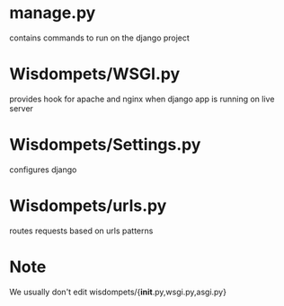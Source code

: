 # manage.py

contains commands to run on the django project

# Wisdompets/WSGI.py 

provides hook for apache and nginx when django app is running on
live server

# Wisdompets/Settings.py 

configures django


# Wisdompets/urls.py

routes requests based on urls patterns

# Note
We usually don't edit wisdompets/{__init__.py,wsgi.py,asgi.py} 